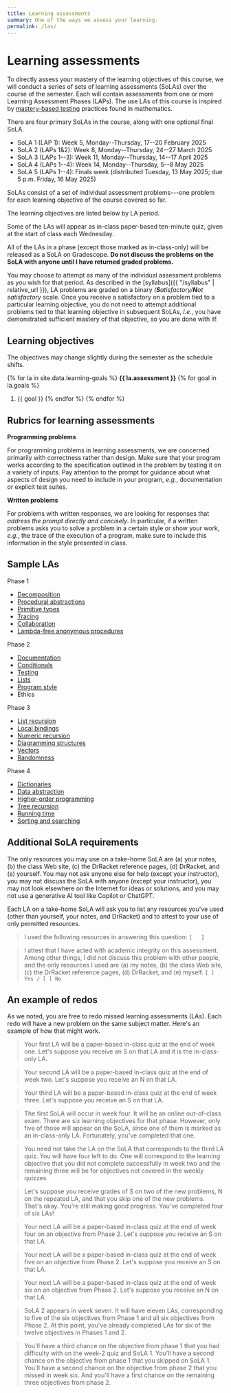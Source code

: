 ```yaml
---
title: Learning assessments
summary: One of the ways we assess your learning.
permalink: /las/
---
```


# Learning assessments

To directly assess your mastery of the learning objectives of this course, we will conduct a series of sets of learning assessments (SoLAs) over the course of the semester.  Each will contain assessments from one or more Learning Assessment Phases (LAPs).  The use LAs of this course is inspired by [mastery-based testing](https://mbtmath.wordpress.com/) practices found in mathematics.

There are four primary SoLAs in the course, along with one optional final SoLA.

+ SoLA 1 (LAP 1): Week 5, Monday--Thursday, 17--20 February 2025
+ SoLA 2 (LAPs 1&2): Week 8, Monday--Thursday, 24--27 March 2025
+ SoLA 3 (LAPs 1--3): Week 11, Monday--Thursday, 14--17 April 2025
+ SoLA 4 (LAPs 1--4): Week 14, Monday--Thursday, 5--8 May 2025
+ SoLA 5 (LAPs 1--4): Finals week (distributed Tuesday, 13 May 2025; due 5 p.m. Friday, 16 May 2025)

SoLAs consist of a set of individual assessment problems---one problem for each learning objective of the course covered so far.  

The learning objectives are listed below by LA period.  

Some of the LAs will appear as in-class paper-based ten-minute quiz, given at the start of class each Wednesday.

All of the LAs in a phase (except those marked as in-class-only) will be released as a SoLA on Gradescope.  **Do not discuss the problems on the SoLA with anyone until I have returned graded problems.**

You may choose to attempt as many of the individual assessment problems as you wish for that period.  As described in the [syllabus]({{ "/syllabus" | relative_url }}), LA problems are graded on a binary _(**S**atisfactory/**N**ot satisfactory_ scale.  Once you receive a satisfactory on a problem tied to a particular learning objective, you do not need to attempt additional problems tied to that learning objective in subsequent SoLAs, *i.e.*, you have demonstrated sufficient mastery of that objective, so you are done with it!

## Learning objectives

The objectives may change slightly during the semester as the schedule shifts.

{% for la in site.data.learning-goals %}
**{{ la.assessment }}**
{% for goal in la.goals %}
1.  {{ goal }}
{% endfor %}
{% endfor %}

## Rubrics for learning assessments

**Programming problems**

For programming problems in learning assessments, we are concerned primarily with correctness rather than design.  Make sure that your program works according to the specification outlined in the problem by testing it on a variety of inputs.  Pay attention to the prompt for guidance about what aspects of design you need to include in your program, *e.g.*, documentation or explicit test suites.

**Written problems**

For problems with written responses, we are looking for responses that *address the prompt directly and concisely*.  In particular, if a written problems asks you to solve a problem in a certain style or show your work, *e.g.*, the trace of the execution of a program, make sure to include this information in the style presented in class.

## Sample LAs

Phase 1

* [Decomposition](decomposition.html)
* [Procedural abstractions](procedures.html)
* [Primitive types](primitive-types.html)
* [Tracing](tracing.html)
* [Collaboration](collaboration.html)
* [Lambda-free anonymous procedures](hop.html)

Phase 2

* [Documentation](documentation.html)
* [Conditionals](conditionals.html)
* [Testing](testing.html)
* [Lists](lists.html)
* [Program style](program-style.html)
* Ethics

Phase 3

* [List recursion](list-recursion.html)
* [Local bindings](local-bindings.html)
* [Numeric recursion](numeric-recursion.html)
* [Diagramming structures](memory.html)
* [Vectors](vectors.html)
* [Randomness](randomness.html)

Phase 4

* [Dictionaries](dictionaries.html)
* [Data abstraction](data-abstraction.html)
* [Higher-order programming](write-hop.html)
* [Tree recursion](tree-recursion.html)
* [Running time](running-time.html)
* [Sorting and searching](searching.html)

## Additional SoLA requirements

The only resources you may use on a take-home SoLA are (a) your notes, (b) the class Web site, (c) the DrRacket reference pages, (d) DrRacket, and (e) yourself. You may not ask anyone else for help (except your instructor), you may not discuss the SoLA with anyone (except your instructor), you may not look elsewhere on the Internet for ideas or solutions, and you may not use a generative AI tool like Copilot or ChatGPT.

Each LA on a take-home SoLA will ask you to list any resources you've used (other than yourself, your notes, and DrRacket) and to attest to your use of only permitted resources.

> I used the following resources in answering this question: `[   ]`

> I attest that I have acted with academic integrity on this assessment.  Among other things, I did not discuss this problem with other people, and the only resources I used are (a) my notes, (b) the class Web site, (c) the DrRacket reference pages, (d) DrRacket, and (e) myself. `[ ] Yes / [ ] No`

## An example of redos

As we noted, you are free to redo missed learning assessments (LAs). Each redo will have a new problem on the same subject matter. Here's an example of how that might work.

> Your first LA will be a paper-based in-class quiz at the end of week one.  Let's suppose you receive an S on that LA and it is the in-class-only LA.

> Your second LA will be a paper-based in-class quiz at the end of week two.  Let's suppose you receive an N on that LA.

> Your third LA will be a paper-based in-class quiz at the end of week three.  Let's suppose you receive an S on that LA.

> The first SoLA will occur in week four.  It will be an online out-of-class exam.  There are six learning objectives for that phase.  However, only five of those will appear on the SoLA, since one of them is marked as an in-class-only LA.  Fortunately, you've completed that one.

> You need not take the LA on the SoLA that corresponds to the third LA quiz.  You will have four left to do.  One will correspond to the learning objective that you did not complete successfully in week two and the remaining three will be for objectives not covered in the weekly quizzes.

> Let's suppose you receive grades of S on two of the new problems, N on the repeated LA, and that you skip one of the new problems.  That's okay.  You're still making good progress. You've completed four of six LAs!

> Your next LA will be a paper-based in-class quiz at the end of week four on an objective from Phase 2.  Let's suppose you receive an S on that LA.

> Your next LA will be a paper-based in-class quiz at the end of week five on an objective from Phase 2.  Let's suppose you receive an S on that LA.

> Your next LA will be a paper-based in-class quiz at the end of week six on an objective from Phase 2.  Let's suppose you receive an N on that LA.

> SoLA 2 appears in week seven.  It will have eleven LAs, corresponding to five of the six objectives from Phase 1 and all six objectives from Phase 2.  At this point, you've already completed LAs for six of the twelve objectives in Phases 1 and 2.  

> You'll have a third chance on the objective from phase 1 that you had difficulty with on the week-2 quiz and SoLA 1.  You'll have a second chance on the objective from phase 1 that you skipped on SoLA 1.  You'll have a second chance on the objective from phase 2 that you missed in week six.  And you'll have a first chance on the remaining three objectives from phase 2.

